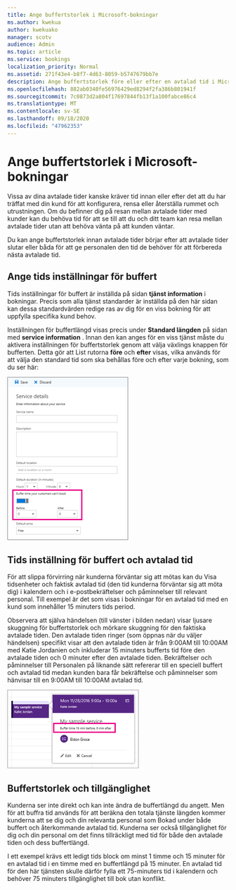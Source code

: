 ```yaml
---
title: Ange buffertstorlek i Microsoft-bokningar
ms.author: kwekua
author: kwekuako
manager: scotv
audience: Admin
ms.topic: article
ms.service: bookings
localization_priority: Normal
ms.assetid: 271f43e4-b8f7-4d63-8059-b5747679bb7e
description: Ange buffertstorlek före eller efter en avtalad tid i Microsoft-bokningar för att möjliggöra tid för rensning eller återställning av utrustning.
ms.openlocfilehash: 882ab0340fe56976429ed8294f2fa386b801941f
ms.sourcegitcommit: 7c0873d2a804f17697844fb13f1a100fabce86c4
ms.translationtype: MT
ms.contentlocale: sv-SE
ms.lasthandoff: 09/18/2020
ms.locfileid: "47962353"
---
```

# <a name="set-buffer-time-in-microsoft-bookings"></a>Ange buffertstorlek i Microsoft-bokningar

Vissa av dina avtalade tider kanske kräver tid innan eller efter det att du har träffat med din kund för att konfigurera, rensa eller återställa rummet och utrustningen. Om du befinner dig på resan mellan avtalade tider med kunder kan du behöva tid för att se till att du och ditt team kan resa mellan avtalade tider utan att behöva vänta på att kunden väntar.

Du kan ange buffertstorlek innan avtalade tider börjar efter att avtalade tider slutar eller båda för att ge personalen den tid de behöver för att förbereda nästa avtalade tid.

## <a name="set-buffer-time-defaults"></a>Ange tids inställningar för buffert

Tids inställningar för buffert är inställda på sidan **tjänst information** i bokningar. Precis som alla tjänst standarder är inställda på den här sidan kan dessa standardvärden redige ras av dig för en viss bokning för att uppfylla specifika kund behov.

Inställningen för buffertlängd visas precis under **Standard längden** på sidan med **service information** . Innan den kan anges för en viss tjänst måste du aktivera inställningen för buffertstorlek genom att välja växlings knappen för bufferten. Detta gör att List rutorna **före** och **efter** visas, vilka används för att välja den standard tid som ska behållas före och efter varje bokning, som du ser här:

   ![Bild av bokningar med buffertstorlek aktiverat](../media/bookings-buffertime.png)

## <a name="buffer-time-and-appointment-timing"></a>Tids inställning för buffert och avtalad tid

För att slippa förvirring när kunderna förväntar sig att mötas kan du Visa tidsenheter och faktisk avtalad tid (den tid kunderna förväntar sig att möta dig) i kalendern och i e-postbekräftelser och påminnelser till relevant personal. Till exempel är det som visas i bokningar för en avtalad tid med en kund som innehåller 15 minuters tids period.

Observera att själva händelsen (till vänster i bilden nedan) visar ljusare skuggning för buffertstorlek och mörkare skuggning för den faktiska avtalade tiden. Den avtalade tiden ringer (som öppnas när du väljer händelsen) specifikt visar att den avtalade tiden är från 9:00AM till 10:00AM med Katie Jordanien och inkluderar 15 minuters bufferts tid före den avtalade tiden och 0 minuter efter den avtalade tiden. Bekräftelser och påminnelser till Personalen på liknande sätt refererar till en speciell buffert och avtalad tid medan kunden bara får bekräftelse och påminnelser som hänvisar till en 9:00AM till 10:00AM avtalad tid.

   ![Bild av den avtalade tiden med den tidsbuffertstorlek som visas](../media/bookings-buffertime-callout.png)

## <a name="buffer-time-and-availability"></a>Buffertstorlek och tillgänglighet

Kunderna ser inte direkt och kan inte ändra de buffertlängd du angett. Men för att buffra tid används för att beräkna den totala tjänste längden kommer kunderna att se dig och din relevanta personal som Bokad under både buffert och återkommande avtalad tid. Kunderna ser också tillgänglighet för dig och din personal om det finns tillräckligt med tid för både den avtalade tiden och dess buffertlängd.

I ett exempel krävs ett ledigt tids block om minst 1 timme och 15 minuter för en avtalad tid i en timme med en buffertlängd på 15 minuter. En avtalad tid för den här tjänsten skulle därför fylla ett 75-minuters tid i kalendern och behöver 75 minuters tillgänglighet till bok utan konflikt.
